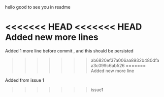 hello good to see you in readme

<<<<<<< HEAD
<<<<<<< HEAD
Added new more lines
=======
Added 1 more line before commit , and this should be persisted
>>>>>>> ab6820ef37a006aa8932b480dfaa3c099c6ab526
=======
Added new more line



Added from issue 1 
>>>>>>> issue1

